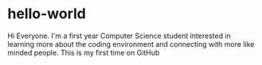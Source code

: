 # hello-world

Hi Everyone. I'm a first year Computer Science student interested in learning more about the coding environment and connecting with more like minded people.
This is my first time on GitHub

